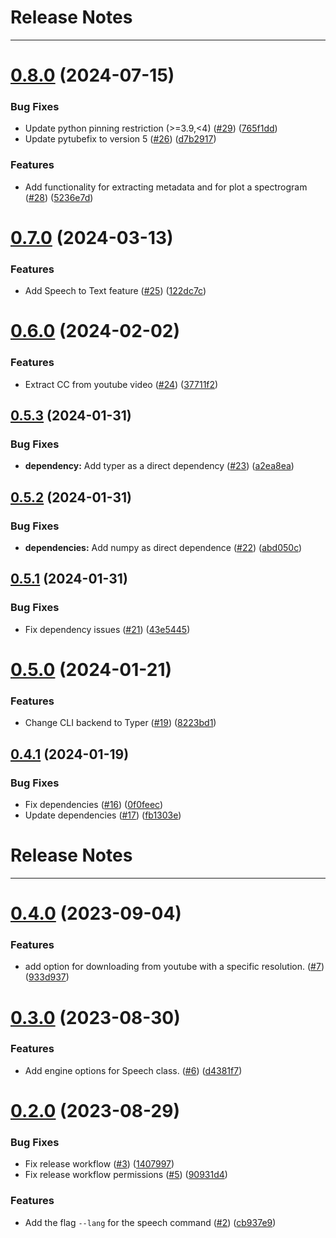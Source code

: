 # Release Notes
---

# [0.8.0](https://github.com/osl-incubator/artbox/compare/0.7.0...0.8.0) (2024-07-15)


### Bug Fixes

* Update python pinning restriction (>=3.9,<4) ([#29](https://github.com/osl-incubator/artbox/issues/29)) ([765f1dd](https://github.com/osl-incubator/artbox/commit/765f1dd35569934f57eb7e9acfda59b2d5788be7))
* Update pytubefix to version 5 ([#26](https://github.com/osl-incubator/artbox/issues/26)) ([d7b2917](https://github.com/osl-incubator/artbox/commit/d7b291708d9455bbc22881669d868eb2fef79e17))


### Features

* Add functionality for extracting metadata and for plot a spectrogram ([#28](https://github.com/osl-incubator/artbox/issues/28)) ([5236e7d](https://github.com/osl-incubator/artbox/commit/5236e7d0d3d379a418d3cfdbb6ea85436959f0d6))

# [0.7.0](https://github.com/osl-incubator/artbox/compare/0.6.0...0.7.0) (2024-03-13)


### Features

* Add Speech to Text feature ([#25](https://github.com/osl-incubator/artbox/issues/25)) ([122dc7c](https://github.com/osl-incubator/artbox/commit/122dc7c76b4df09abcf9006fc13c07d40fe35178))

# [0.6.0](https://github.com/osl-incubator/artbox/compare/0.5.3...0.6.0) (2024-02-02)


### Features

* Extract CC from youtube video ([#24](https://github.com/osl-incubator/artbox/issues/24)) ([37711f2](https://github.com/osl-incubator/artbox/commit/37711f24be3158c6df7f0f353def8fb8f41aa261))

## [0.5.3](https://github.com/osl-incubator/artbox/compare/0.5.2...0.5.3) (2024-01-31)


### Bug Fixes

* **dependency:** Add typer as a direct dependency ([#23](https://github.com/osl-incubator/artbox/issues/23)) ([a2ea8ea](https://github.com/osl-incubator/artbox/commit/a2ea8ea09517e204fc51d998f9423551e6fede94))

## [0.5.2](https://github.com/osl-incubator/artbox/compare/0.5.1...0.5.2) (2024-01-31)


### Bug Fixes

* **dependencies:** Add numpy as direct dependence ([#22](https://github.com/osl-incubator/artbox/issues/22)) ([abd050c](https://github.com/osl-incubator/artbox/commit/abd050ca9b8b9bc29495dc8c3ac266a55d923130))

## [0.5.1](https://github.com/osl-incubator/artbox/compare/0.5.0...0.5.1) (2024-01-31)


### Bug Fixes

* Fix dependency issues ([#21](https://github.com/osl-incubator/artbox/issues/21)) ([43e5445](https://github.com/osl-incubator/artbox/commit/43e5445979bc93467dad8351dee47185af1e5a25))

# [0.5.0](https://github.com/osl-incubator/artbox/compare/0.4.1...0.5.0) (2024-01-21)


### Features

* Change CLI backend to Typer ([#19](https://github.com/osl-incubator/artbox/issues/19)) ([8223bd1](https://github.com/osl-incubator/artbox/commit/8223bd1faf46f6854284493e6d9bc3f935159600))

## [0.4.1](https://github.com/osl-incubator/artbox/compare/0.4.0...0.4.1) (2024-01-19)


### Bug Fixes

* Fix dependencies ([#16](https://github.com/osl-incubator/artbox/issues/16)) ([0f0feec](https://github.com/osl-incubator/artbox/commit/0f0feecbbd0b9d639c3133060f6f3350f7a811a1))
* Update dependencies ([#17](https://github.com/osl-incubator/artbox/issues/17)) ([fb1303e](https://github.com/osl-incubator/artbox/commit/fb1303efa3308b94efdbe5eafd4c1f3433bda335))

# Release Notes

---

# [0.4.0](https://github.com/osl-incubator/artbox/compare/0.3.0...0.4.0) (2023-09-04)

### Features

- add option for downloading from youtube with a specific resolution. ([#7](https://github.com/osl-incubator/artbox/issues/7)) ([933d937](https://github.com/osl-incubator/artbox/commit/933d937910ba369892760b444d9b3b2fafd2a503))

# [0.3.0](https://github.com/osl-incubator/artbox/compare/0.2.0...0.3.0) (2023-08-30)

### Features

- Add engine options for Speech class. ([#6](https://github.com/osl-incubator/artbox/issues/6)) ([d4381f7](https://github.com/osl-incubator/artbox/commit/d4381f781a98ffb51fb103d671c5a9115bb3f6d1))

# [0.2.0](https://github.com/osl-incubator/artbox/compare/0.1.0...0.2.0) (2023-08-29)

### Bug Fixes

- Fix release workflow ([#3](https://github.com/osl-incubator/artbox/issues/3)) ([1407997](https://github.com/osl-incubator/artbox/commit/140799721b3bb84fb784ee58bb163be0b78bbe48))
- Fix release workflow permissions ([#5](https://github.com/osl-incubator/artbox/issues/5)) ([90931d4](https://github.com/osl-incubator/artbox/commit/90931d4ff9efa38d955fd98774ac48c7fdc89ac5))

### Features

- Add the flag `--lang` for the speech command ([#2](https://github.com/osl-incubator/artbox/issues/2)) ([cb937e9](https://github.com/osl-incubator/artbox/commit/cb937e9e7a9de5a19b3dc4dc8d34f6daf4ba6304))
